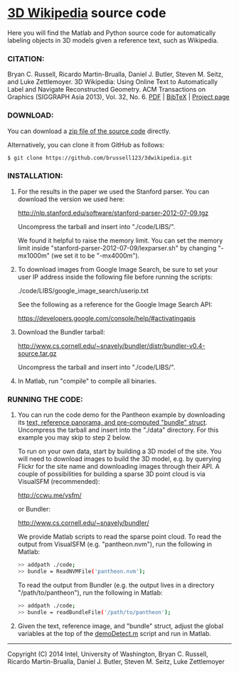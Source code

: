 [3D Wikipedia](http://grail.cs.washington.edu/projects/label3d/) source code
===========

Here you will find the Matlab and Python source code for automatically
labeling objects in 3D models given a reference text, such as Wikipedia.


### CITATION:

Bryan C. Russell, Ricardo Martin-Brualla, Daniel J. Butler, Steven M. Seitz, and Luke Zettlemoyer.
3D Wikipedia: Using Online Text to Automatically Label and Navigate Reconstructed Geometry.
ACM Transactions on Graphics (SIGGRAPH Asia 2013), Vol. 32, No. 6.
[PDF](http://grail.cs.washington.edu/projects/label3d/3D_Wikipedia_SIGGRAPH_Asia_2013.pdf) | [BibTeX](http://grail.cs.washington.edu/projects/label3d/paper.bib) | [Project page](http://grail.cs.washington.edu/projects/label3d/)


### DOWNLOAD:

You can download a [zip file of the source code](https://github.com/brussell123/3dwikipedia/archive/master.zip) directly.  

Alternatively, you can clone it from GitHub as follows:

``` sh
$ git clone https://github.com/brussell123/3dwikipedia.git
```


### INSTALLATION:

1. For the results in the paper we used the Stanford parser.  You can
download the version we used here:

   http://nlp.stanford.edu/software/stanford-parser-2012-07-09.tgz

   Uncompress the tarball and insert into "./code/LIBS/".

   We found it helpful to raise the memory limit.  You can set the memory
limit inside "stanford-parser-2012-07-09/lexparser.sh" by changing
"-mx1000m" (we set it to be "-mx4000m").

2. To download images from Google Image Search, be sure to set your
user IP address inside the following file before running the scripts:

   ./code/LIBS/google_image_search/userip.txt

   See the following as a reference for the Google Image Search API:

   https://developers.google.com/console/help/#activatingapis

3. Download the Bundler tarball:

   http://www.cs.cornell.edu/~snavely/bundler/distr/bundler-v0.4-source.tar.gz

   Uncompress the tarball and insert into "./code/LIBS/".

4. In Matlab, run "compile" to compile all binaries.


### RUNNING THE CODE:

1. You can run the code demo for the Pantheon example by downloading
its [text, reference panorama, and pre-computed "bundle" struct](http://grail.cs.washington.edu/projects/label3d/pantheon.tar.gz).  Uncompress the tarball and insert into the "./data" directory. For this example you may skip to step 2 below.  

   To run on your own data, start by building a 3D model of the site.
You will need to download images to build the 3D model, e.g. by
querying Flickr for the site name and downloading images through their
API.  A couple of possibilities for building a sparse 3D point cloud
is via VisualSFM (recommended):

   http://ccwu.me/vsfm/

   or Bundler:

   http://www.cs.cornell.edu/~snavely/bundler/

   We provide Matlab scripts to read the sparse point cloud.  To read the
output from VisualSFM (e.g. "pantheon.nvm"), run the following in Matlab:

   ``` sh
   >> addpath ./code;
   >> bundle = ReadNVMFile('pantheon.nvm');
   ```

   To read the output from Bundler (e.g. the output lives in a directory
"/path/to/pantheon"), run the following in Matlab:

   ``` sh
   >> addpath ./code;
   >> bundle = readBundleFile('/path/to/pantheon');
   ```

2. Given the text, reference image, and "bundle" struct, adjust the
global variables at the top of the [demoDetect.m](https://github.com/brussell123/3dwikipedia/blob/master/demoDetect.m) script and run in
Matlab.  


---- 

Copyright (C) 2014  Intel, University of Washington, Bryan C. Russell, Ricardo Martin-Brualla, Daniel J. Butler, Steven M. Seitz, Luke Zettlemoyer
